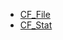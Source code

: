 - [CF_File](https://github.com/RandyGaul/cute_framework/blob/master/docs/file/cf_file.md)
- [CF_Stat](https://github.com/RandyGaul/cute_framework/blob/master/docs/file/cf_stat.md)

